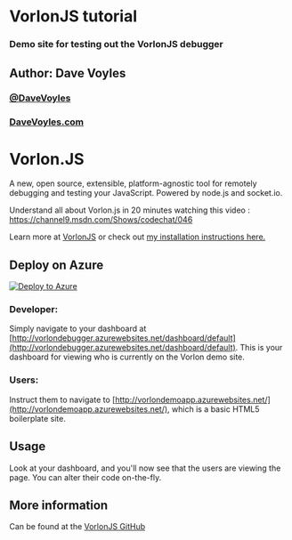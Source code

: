 # VorlonJS tutorial
### Demo site for testing out the VorlonJS debugger

## Author: Dave Voyles
### [@DaveVoyles](http://www.twitter.com/DaveVoyles)
### [DaveVoyles.com](http://www.DaveVoyles.com)

# Vorlon.JS

A new, open source, extensible, platform-agnostic tool for remotely debugging and testing your JavaScript. Powered by node.js and socket.io.

Understand all about Vorlon.js in 20 minutes watching this video : https://channel9.msdn.com/Shows/codechat/046

Learn more at [VorlonJS](http://vorlonjs.com) or check out [my installation instructions here.](https://www.davevoyles.com/2015/05/03/debugging-web-apps-with-vorlon-js/)

## Deploy on Azure  
 [![Deploy to Azure](http://azuredeploy.net/deploybutton.png)](https://azuredeploy.net/)  


### Developer:
Simply navigate to your dashboard at [http://vorlondebugger.azurewebsites.net/dashboard/default](http://vorlondebugger.azurewebsites.net/dashboard/default). This is your dashboard for viewing who
is currently on the Vorlon demo site.

### Users:
Instruct them to navigate to [http://vorlondemoapp.azurewebsites.net/](http://vorlondemoapp.azurewebsites.net/), which is a basic
HTML5 boilerplate site.


## Usage
Look at your dashboard, and you'll now see that the users are viewing the page. You can alter their code on-the-fly.



## More information
Can be found at the [VorlonJS GitHub](https://github.com/MicrosoftDX/Vorlonjs/)
